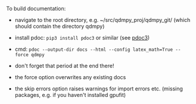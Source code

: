 To build documentation:

- navigate to the root directory, e.g. ~/src/qdmpy_proj/qdmpy_git/ (which should contain the directory qdmpy)
- install pdoc: `pip3 install pdoc3` or similar (see [pdoc3](https://pdoc3.github.io/pdoc/))
- cmd: `pdoc --output-dir docs --html --config latex_math=True --force qdmpy`
- don't forget that period at the end there!

- the force option overwrites any existing docs
- the skip errors option raises warnings for import errors etc. (missing packages, e.g. if you haven't installed gpufit)
